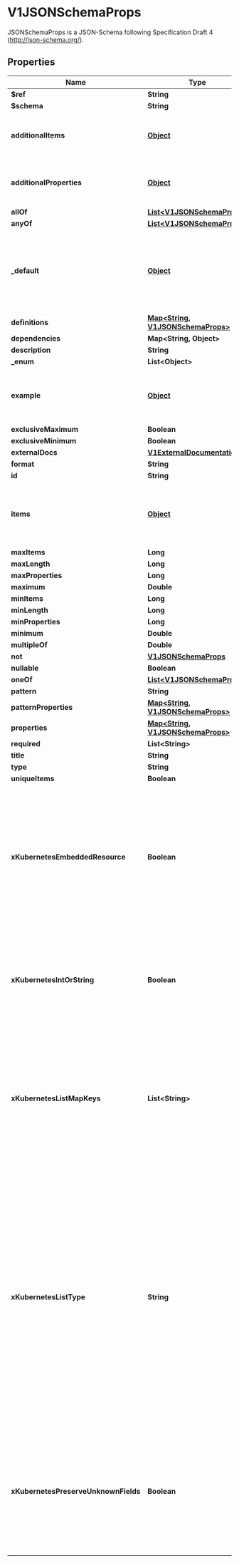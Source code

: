 

# V1JSONSchemaProps

JSONSchemaProps is a JSON-Schema following Specification Draft 4 (http://json-schema.org/).
## Properties

Name | Type | Description | Notes
------------ | ------------- | ------------- | -------------
**$ref** | **String** |  |  [optional]
**$schema** | **String** |  |  [optional]
**additionalItems** | [**Object**](.md) | JSONSchemaPropsOrBool represents JSONSchemaProps or a boolean value. Defaults to true for the boolean property. |  [optional]
**additionalProperties** | [**Object**](.md) | JSONSchemaPropsOrBool represents JSONSchemaProps or a boolean value. Defaults to true for the boolean property. |  [optional]
**allOf** | [**List&lt;V1JSONSchemaProps&gt;**](V1JSONSchemaProps.md) |  |  [optional]
**anyOf** | [**List&lt;V1JSONSchemaProps&gt;**](V1JSONSchemaProps.md) |  |  [optional]
**_default** | [**Object**](.md) | default is a default value for undefined object fields. Defaulting is a beta feature under the CustomResourceDefaulting feature gate. Defaulting requires spec.preserveUnknownFields to be false. |  [optional]
**definitions** | [**Map&lt;String, V1JSONSchemaProps&gt;**](V1JSONSchemaProps.md) |  |  [optional]
**dependencies** | **Map&lt;String, Object&gt;** |  |  [optional]
**description** | **String** |  |  [optional]
**_enum** | **List&lt;Object&gt;** |  |  [optional]
**example** | [**Object**](.md) | JSON represents any valid JSON value. These types are supported: bool, int64, float64, string, []interface{}, map[string]interface{} and nil. |  [optional]
**exclusiveMaximum** | **Boolean** |  |  [optional]
**exclusiveMinimum** | **Boolean** |  |  [optional]
**externalDocs** | [**V1ExternalDocumentation**](V1ExternalDocumentation.md) |  |  [optional]
**format** | **String** |  |  [optional]
**id** | **String** |  |  [optional]
**items** | [**Object**](.md) | JSONSchemaPropsOrArray represents a value that can either be a JSONSchemaProps or an array of JSONSchemaProps. Mainly here for serialization purposes. |  [optional]
**maxItems** | **Long** |  |  [optional]
**maxLength** | **Long** |  |  [optional]
**maxProperties** | **Long** |  |  [optional]
**maximum** | **Double** |  |  [optional]
**minItems** | **Long** |  |  [optional]
**minLength** | **Long** |  |  [optional]
**minProperties** | **Long** |  |  [optional]
**minimum** | **Double** |  |  [optional]
**multipleOf** | **Double** |  |  [optional]
**not** | [**V1JSONSchemaProps**](V1JSONSchemaProps.md) |  |  [optional]
**nullable** | **Boolean** |  |  [optional]
**oneOf** | [**List&lt;V1JSONSchemaProps&gt;**](V1JSONSchemaProps.md) |  |  [optional]
**pattern** | **String** |  |  [optional]
**patternProperties** | [**Map&lt;String, V1JSONSchemaProps&gt;**](V1JSONSchemaProps.md) |  |  [optional]
**properties** | [**Map&lt;String, V1JSONSchemaProps&gt;**](V1JSONSchemaProps.md) |  |  [optional]
**required** | **List&lt;String&gt;** |  |  [optional]
**title** | **String** |  |  [optional]
**type** | **String** |  |  [optional]
**uniqueItems** | **Boolean** |  |  [optional]
**xKubernetesEmbeddedResource** | **Boolean** | x-kubernetes-embedded-resource defines that the value is an embedded Kubernetes runtime.Object, with TypeMeta and ObjectMeta. The type must be object. It is allowed to further restrict the embedded object. kind, apiVersion and metadata are validated automatically. x-kubernetes-preserve-unknown-fields is allowed to be true, but does not have to be if the object is fully specified (up to kind, apiVersion, metadata). |  [optional]
**xKubernetesIntOrString** | **Boolean** | x-kubernetes-int-or-string specifies that this value is either an integer or a string. If this is true, an empty type is allowed and type as child of anyOf is permitted if following one of the following patterns:  1) anyOf:    - type: integer    - type: string 2) allOf:    - anyOf:      - type: integer      - type: string    - ... zero or more |  [optional]
**xKubernetesListMapKeys** | **List&lt;String&gt;** | x-kubernetes-list-map-keys annotates an array with the x-kubernetes-list-type &#x60;map&#x60; by specifying the keys used as the index of the map.  This tag MUST only be used on lists that have the \&quot;x-kubernetes-list-type\&quot; extension set to \&quot;map\&quot;. Also, the values specified for this attribute must be a scalar typed field of the child structure (no nesting is supported). |  [optional]
**xKubernetesListType** | **String** | x-kubernetes-list-type annotates an array to further describe its topology. This extension must only be used on lists and may have 3 possible values:  1) &#x60;atomic&#x60;: the list is treated as a single entity, like a scalar.      Atomic lists will be entirely replaced when updated. This extension      may be used on any type of list (struct, scalar, ...). 2) &#x60;set&#x60;:      Sets are lists that must not have multiple items with the same value. Each      value must be a scalar, an object with x-kubernetes-map-type &#x60;atomic&#x60; or an      array with x-kubernetes-list-type &#x60;atomic&#x60;. 3) &#x60;map&#x60;:      These lists are like maps in that their elements have a non-index key      used to identify them. Order is preserved upon merge. The map tag      must only be used on a list with elements of type object. Defaults to atomic for arrays. |  [optional]
**xKubernetesPreserveUnknownFields** | **Boolean** | x-kubernetes-preserve-unknown-fields stops the API server decoding step from pruning fields which are not specified in the validation schema. This affects fields recursively, but switches back to normal pruning behaviour if nested properties or additionalProperties are specified in the schema. This can either be true or undefined. False is forbidden. |  [optional]



